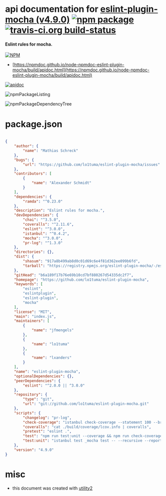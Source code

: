 # api documentation for  [eslint-plugin-mocha (v4.9.0)](https://github.com/lo1tuma/eslint-plugin-mocha)  [![npm package](https://img.shields.io/npm/v/npmdoc-eslint-plugin-mocha.svg?style=flat-square)](https://www.npmjs.org/package/npmdoc-eslint-plugin-mocha) [![travis-ci.org build-status](https://api.travis-ci.org/npmdoc/node-npmdoc-eslint-plugin-mocha.svg)](https://travis-ci.org/npmdoc/node-npmdoc-eslint-plugin-mocha)
#### Eslint rules for mocha.

[![NPM](https://nodei.co/npm/eslint-plugin-mocha.png?downloads=true&downloadRank=true&stars=true)](https://www.npmjs.com/package/eslint-plugin-mocha)

- [https://npmdoc.github.io/node-npmdoc-eslint-plugin-mocha/build/apidoc.html](https://npmdoc.github.io/node-npmdoc-eslint-plugin-mocha/build/apidoc.html)

[![apidoc](https://npmdoc.github.io/node-npmdoc-eslint-plugin-mocha/build/screenCapture.buildCi.browser.%252Ftmp%252Fbuild%252Fapidoc.html.png)](https://npmdoc.github.io/node-npmdoc-eslint-plugin-mocha/build/apidoc.html)

![npmPackageListing](https://npmdoc.github.io/node-npmdoc-eslint-plugin-mocha/build/screenCapture.npmPackageListing.svg)

![npmPackageDependencyTree](https://npmdoc.github.io/node-npmdoc-eslint-plugin-mocha/build/screenCapture.npmPackageDependencyTree.svg)



# package.json

```json

{
    "author": {
        "name": "Mathias Schreck"
    },
    "bugs": {
        "url": "https://github.com/lo1tuma/eslint-plugin-mocha/issues"
    },
    "contributors": [
        {
            "name": "Alexander Schmidt"
        }
    ],
    "dependencies": {
        "ramda": "^0.23.0"
    },
    "description": "Eslint rules for mocha.",
    "devDependencies": {
        "chai": "^3.5.0",
        "coveralls": "^2.11.6",
        "eslint": "^3.0.0",
        "istanbul": "^0.4.2",
        "mocha": "^3.0.0",
        "pr-log": "^1.3.0"
    },
    "directories": {},
    "dist": {
        "shasum": "917a8b499ab8d0c01d69c6e4f81d362ee099b6fd",
        "tarball": "https://registry.npmjs.org/eslint-plugin-mocha/-/eslint-plugin-mocha-4.9.0.tgz"
    },
    "gitHead": "b6a189f17b76e69b10cd7bf880267d54335dc2f7",
    "homepage": "https://github.com/lo1tuma/eslint-plugin-mocha",
    "keywords": [
        "eslint",
        "eslintplugin",
        "eslint-plugin",
        "mocha"
    ],
    "license": "MIT",
    "main": "index.js",
    "maintainers": [
        {
            "name": "jfmengels"
        },
        {
            "name": "lo1tuma"
        },
        {
            "name": "lxanders"
        }
    ],
    "name": "eslint-plugin-mocha",
    "optionalDependencies": {},
    "peerDependencies": {
        "eslint": "^2.0.0 || ^3.0.0"
    },
    "repository": {
        "type": "git",
        "url": "git://github.com/lo1tuma/eslint-plugin-mocha.git"
    },
    "scripts": {
        "changelog": "pr-log",
        "check-coverage": "istanbul check-coverage --statement 100 --branch 100 --function 100 --lines 100",
        "coveralls": "cat ./build/coverage/lcov.info | coveralls",
        "pretest": "eslint .",
        "test": "npm run test:unit --coverage && npm run check-coverage",
        "test:unit": "istanbul test _mocha test -- --recursive --reporter dot"
    },
    "version": "4.9.0"
}
```



# misc
- this document was created with [utility2](https://github.com/kaizhu256/node-utility2)
